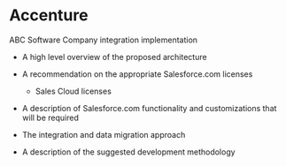 # Accenture
ABC Software Company integration implementation

 * A high level overview of the proposed architecture
 * A recommendation on the appropriate Salesforce.com licenses
    * Sales Cloud licenses
    
 * A description of Salesforce.com functionality and customizations that will be required 
 * The integration and data migration approach
 * A description of the suggested development methodology
